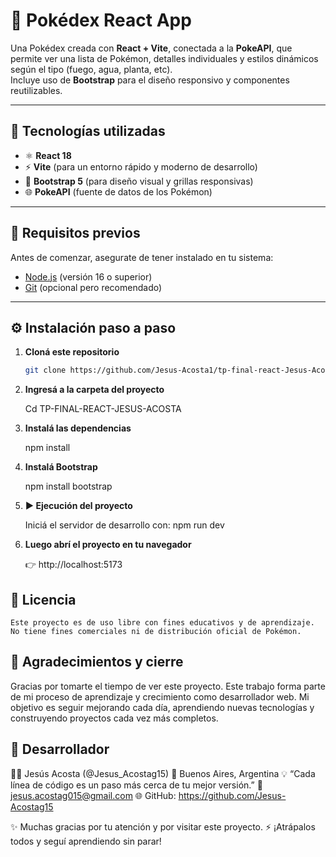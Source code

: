 # 🧩 Pokédex React App

Una Pokédex creada con **React + Vite**, conectada a la **PokeAPI**, que permite ver una lista de Pokémon, detalles individuales y estilos dinámicos según el tipo (fuego, agua, planta, etc).  
Incluye uso de **Bootstrap** para el diseño responsivo y componentes reutilizables.

---

## 🚀 Tecnologías utilizadas

- ⚛️ **React 18**
- ⚡ **Vite** (para un entorno rápido y moderno de desarrollo)
- 🎨 **Bootstrap 5** (para diseño visual y grillas responsivas)
- 🌐 **PokeAPI** (fuente de datos de los Pokémon)

---

## 🧱 Requisitos previos

Antes de comenzar, asegurate de tener instalado en tu sistema:

- [Node.js](https://nodejs.org/) (versión 16 o superior)
- [Git](https://git-scm.com/) (opcional pero recomendado)

---

## ⚙️ Instalación paso a paso

1. **Cloná este repositorio**

   ```bash
   git clone https://github.com/Jesus-Acosta1/tp-final-react-Jesus-Acosta.git
   ```

2. **Ingresá a la carpeta del proyecto**

   Cd TP-FINAL-REACT-JESUS-ACOSTA

3. **Instalá las dependencias**

   npm install

4. **Instalá Bootstrap**

   npm install bootstrap

5. **▶️ Ejecución del proyecto**

   Iniciá el servidor de desarrollo con:
   npm run dev

6. **Luego abrí el proyecto en tu navegador**

   👉 http://localhost:5173

## 🏁 Licencia

    Este proyecto es de uso libre con fines educativos y de aprendizaje.
    No tiene fines comerciales ni de distribución oficial de Pokémon.

## 🙌 Agradecimientos y cierre

Gracias por tomarte el tiempo de ver este proyecto.
Este trabajo forma parte de mi proceso de aprendizaje y crecimiento como desarrollador web.
Mi objetivo es seguir mejorando cada día, aprendiendo nuevas tecnologías y construyendo proyectos cada vez más completos.

## 👤 Desarrollador

👨‍💻 Jesús Acosta (@Jesus_Acostag15)
📍 Buenos Aires, Argentina
💡 “Cada línea de código es un paso más cerca de tu mejor versión.”
📧 jesus.acostag015@gmail.com
🌐 GitHub: https://github.com/Jesus-Acostag15

✨ Muchas gracias por tu atención y por visitar este proyecto.
⚡ ¡Atrápalos todos y seguí aprendiendo sin parar!
